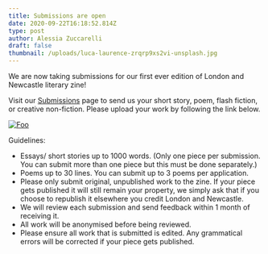 ```yaml
---
title: Submissions are open
date: 2020-09-22T16:18:52.814Z
type: post
author: Alessia Zuccarelli
draft: false
thumbnail: /uploads/luca-laurence-zrqrp9xs2vi-unsplash.jpg
---
```

We are now taking submissions for our first ever edition of London and Newcastle literary zine!

Visit our [Submissions](https://www.londonandnewcastle.com/submissions/) page to send us your short story, poem, flash fiction, or creative non-fiction. Please upload your work by following the link below.

[![Foo](/uploads/button_submit.png)](https://www.londonandnewcastle.com/submissions/)

Guidelines:

* Essays/ short stories up to 1000 words. (Only one piece per submission. You can submit more than one piece but this must be done separately.)
* Poems up to 30 lines. You can submit up to 3 poems per application.
* Please only submit original, unpublished work to the zine. If your piece gets published it will still remain your property, we simply ask that if you choose to republish it elsewhere you credit London and Newcastle.
* We will review each submission and send feedback within 1 month of receiving it.
* All work will be anonymised before being reviewed.
* Please ensure all work that is submitted is edited. Any grammatical errors will be corrected if your piece gets published.
